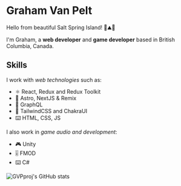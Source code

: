 # Graham Van Pelt

Hello from beautiful Salt Spring Island! 🌲⛰️🌊

I'm Graham, a **web developer** and **game developer** based in British Columbia, Canada.  

## Skills

I work with _web technologies_ such as:

* ⚛ React, Redux and Redux Toolkit
* 🧮 Astro, NextJS & Remix
* 📡 GraphQL
* 🎨 TailwindCSS and ChakraUI
* ⌨️ HTML, CSS, JS

I also work in _game audio and development_:

* 🎮 Unity
* 🎚️ FMOD
* ⌨️ C#

![GVPproj's GitHub stats](https://github-readme-stats.vercel.app/api?username=GVPproj&count_private=true)


<!--
**GVPproj/GVPproj** is a ✨ _special_ ✨ repository because its `README.md` (this file) appears on your GitHub profile.

Here are some ideas to get you started:

- 🔭 I’m currently working on ...
- 🌱 I’m currently learning ...
- 👯 I’m looking to collaborate on ...
- 🤔 I’m looking for help with ...
- 💬 Ask me about ...
- 📫 How to reach me: ...
- 😄 Pronouns: ...
- ⚡ Fun fact: ...
-->
